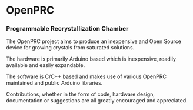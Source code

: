 # OpenPRC

### Programmable Recrystallization Chamber

The OpenPRC project aims to produce an inexpensive and Open Source device for growing crystals from saturated solutions.

The hardware is primarily Arduino based which is inexpensive, readily available and easily expandable.

The software is C/C++ based and makes use of various OpenPRC maintained and public Arduino libraries.

Contributions, whether in the form of code, hardware design, documentation or suggestions are all greatly encouraged and appreciated.